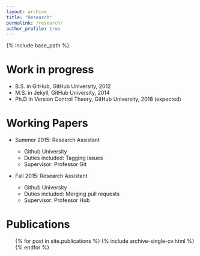 ```yaml
---
layout: archive
title: "Research"
permalink: /research/
author_profile: true
---
```


{% include base_path %}

Work in progress
======
* B.S. in GitHub, GitHub University, 2012
* M.S. in Jekyll, GitHub University, 2014
* Ph.D in Version Control Theory, GitHub University, 2018 (expected)

Working Papers
======
* Summer 2015: Research Assistant
  * Github University
  * Duties included: Tagging issues
  * Supervisor: Professor Git

* Fall 2015: Research Assistant
  * Github University
  * Duties included: Merging pull requests
  * Supervisor: Professor Hub
  
Publications
======
  <ul>{% for post in site.publications %}
    {% include archive-single-cv.html %}
  {% endfor %}</ul>
   
